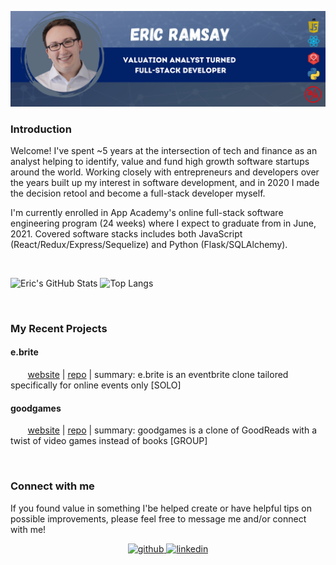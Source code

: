 ![Header](https://github.com/eramsay20/eramsay20/blob/main/ReadMe_Banner.png?raw=true)


### Introduction

<!-- Actual text -->
Welcome! I've spent ~5 years at the intersection of tech and finance as an analyst helping to identify, value and fund high growth software startups around the world. Working closely with entrepreneurs and developers over the years built up my interest in software development, and in 2020 I made the decision retool and become a full-stack developer myself. 

I'm currently enrolled in App Academy's online full-stack software engineering program (24 weeks) where I expect to graduate from in June, 2021. Covered software stacks includes both JavaScript (React/Redux/Express/Sequelize) and Python (Flask/SQLAlchemy).

<br/> 

<div>
    
![Eric's GitHub Stats](https://github-readme-stats.vercel.app/api?username=eramsay20&&count_private=true&hide=stars&show_icons=true&theme=tokyonight) ![Top Langs](https://github-readme-stats.vercel.app/api/top-langs/?username=eramsay20&layout=compact)

</div>



<br/> 

### My Recent Projects 

<h4>e.brite</h4>

&nbsp;&nbsp;&nbsp;&nbsp;&nbsp;&nbsp; [website](https://ebrite-app.herokuapp.com/) | [repo](https://github.com/eramsay20/ebrite/) | summary: e.brite is an eventbrite clone tailored specifically for online events only [SOLO]

<h4>goodgames</h4>

&nbsp;&nbsp;&nbsp;&nbsp;&nbsp;&nbsp; [website](https://goodgames-appacademy.herokuapp.com/) | [repo](https://github.com/cubOlson/GoodGames/wiki) | summary: goodgames is a clone of GoodReads with a twist of video games instead of books [GROUP]

<br/>  

### Connect with me  
If you found value in something I'be helped create or have helpful tips on possible improvements, please feel free to message me and/or connect with me!
<br/> 
<div align="center">
<a href="https://github.com/eramsay20" target="_blank">
<img src=https://img.shields.io/badge/github-%2324292e.svg?&style=for-the-badge&logo=github&logoColor=white alt=github style="margin-bottom: 5px;" />
</a>
<a href="https://linkedin.com/in/ericramsay" target="_blank">
<img src=https://img.shields.io/badge/linkedin-%231E77B5.svg?&style=for-the-badge&logo=linkedin&logoColor=white alt=linkedin style="margin-bottom: 5px;" />
</a>
</div>  
